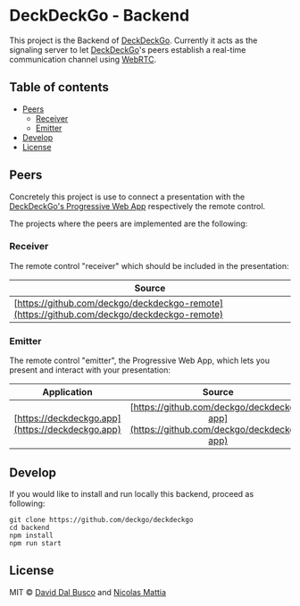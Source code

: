 # DeckDeckGo - Backend

This project is the Backend of [DeckDeckGo]. Currently it acts as the signaling server to let [DeckDeckGo]'s peers establish a real-time communication channel using [WebRTC](https://webrtc.org).

## Table of contents

- [Peers](#peers)
	- [Receiver](#receiver)
	- [Emitter](#emitter)
- [Develop](#develop)
- [License](#license)

## Peers

Concretely this project is use to connect a presentation with the [DeckDeckGo's Progressive Web App](https://deckdeckgo.app) respectively the remote control.   

The projects where the peers are implemented are the following:

### Receiver

The remote control "receiver" which should be included in the presentation:

| Source |
| -------------------------- |
| [https://github.com/deckgo/deckdeckgo-remote](https://github.com/deckgo/deckdeckgo-remote) |

### Emitter

The remote control "emitter", the Progressive Web App, which lets you present and interact with your presentation:

| Application                      | Source |
| -------------------------- |:-----------------:|
|[https://deckdeckgo.app](https://deckdeckgo.app)|[https://github.com/deckgo/deckdeckgo-app](https://github.com/deckgo/deckdeckgo-app)|

## Develop

If you would like to install and run locally this backend, proceed as following:

```
git clone https://github.com/deckgo/deckdeckgo
cd backend
npm install
npm run start
```

## License

MIT © [David Dal Busco](mailto:david.dalbusco@outlook.com) and [Nicolas Mattia](nicolas@nmattia.com)

[DeckDeckGo]: https://deckdeckgo.com
